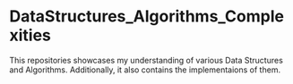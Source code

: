 # DataStructures_Algorithms_Complexities

This repositories showcases my understanding of various Data Structures and Algorithms. Additionally, it also contains the implementaions of them. 
